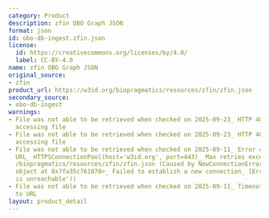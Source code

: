 ```yaml
---
category: Product
description: zfin OBO Graph JSON
format: json
id: obo-db-ingest.zfin.json
license:
  id: https://creativecommons.org/licenses/by/4.0/
  label: CC-BY-4.0
name: zfin OBO Graph JSON
original_source:
- zfin
product_url: https://w3id.org/biopragmatics/resources/zfin/zfin.json
secondary_source:
- obo-db-ingest
warnings:
- File was not able to be retrieved when checked on 2025-09-23_ HTTP 404 error when
  accessing file
- File was not able to be retrieved when checked on 2025-09-23_ HTTP 404 error when
  accessing file
- File was not able to be retrieved when checked on 2025-09-11_ Error connecting to
  URL_ HTTPSConnectionPool(host='w3id.org', port=443)_ Max retries exceeded with url_
  /biopragmatics/resources/zfin/zfin.json (Caused by NewConnectionError('<urllib3.connection.HTTPSConnection
  object at 0x7fa35c761070>_ Failed to establish a new connection_ [Errno 101] Network
  is unreachable'))
- File was not able to be retrieved when checked on 2025-09-11_ Timeout connecting
  to URL
layout: product_detail
---
```

